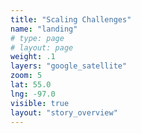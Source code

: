 ```yaml
---
title: "Scaling Challenges"
name: "landing"
# type: page
# layout: page
weight: .1
layers: "google_satellite"
zoom: 5
lat: 55.0
lng: -97.0
visible: true
layout: "story_overview"
---
```


